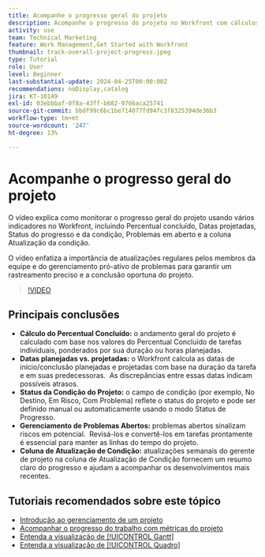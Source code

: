 ```yaml
---
title: Acompanhe o progresso geral do projeto
description: Acompanhe o progresso do projeto no Workfront com cálculos de porcentagem concluída, datas planejadas versus projetadas, status da condição, gerenciamento de problemas em aberto e atualizações semanais para um rastreamento claro e oportuno do projeto.
activity: use
team: Technical Marketing
feature: Work Management,Get Started with Workfront
thumbnail: track-overall-project-progress.jpeg
type: Tutorial
role: User
level: Beginner
last-substantial-update: 2024-04-25T00:00:00Z
recommendations: noDisplay,catalog
jira: KT-10149
exl-id: 03ebbbaf-0f8a-43ff-b682-9766aca25741
source-git-commit: bbdf99c6bc1be714077fd94fc3f8325394de36b3
workflow-type: tm+mt
source-wordcount: '247'
ht-degree: 13%

---
```


# Acompanhe o progresso geral do projeto

O vídeo explica como monitorar o progresso geral do projeto usando vários indicadores no Workfront, incluindo Percentual concluído, Datas projetadas, Status do progresso e da condição, Problemas em aberto e a coluna Atualização da condição.

O vídeo enfatiza a importância de atualizações regulares pelos membros da equipe e do gerenciamento pró-ativo de problemas para garantir um rastreamento preciso e a conclusão oportuna do projeto. &#x200B;

>[!VIDEO](https://video.tv.adobe.com/v/3428748/?quality=12&learn=on&enablevpops=1)

## Principais conclusões

* **Cálculo do Percentual Concluído:** o andamento geral do projeto é calculado com base nos valores do Percentual Concluído de tarefas individuais, ponderados por sua duração ou horas planejadas. &#x200B;
* **Datas planejadas vs. projetadas:** o Workfront calcula as datas de início/conclusão planejadas e projetadas com base na duração da tarefa e em suas predecessoras. &#x200B; As discrepâncias entre essas datas indicam possíveis atrasos. &#x200B;
* **Status da Condição do Projeto:** o campo de condição (por exemplo, No Destino, Em Risco, Com Problema) reflete o status do projeto e pode ser definido manual ou automaticamente usando o modo Status de Progresso. &#x200B;
* **Gerenciamento de Problemas Abertos:** problemas abertos sinalizam riscos em potencial. &#x200B; Revisá-los e convertê-los em tarefas prontamente é essencial para manter as linhas do tempo do projeto. &#x200B;
* **Coluna de Atualização de Condição:** atualizações semanais do gerente de projeto na coluna de Atualização de Condição fornecem um resumo claro do progresso e ajudam a acompanhar os desenvolvimentos mais recentes. &#x200B;


## Tutoriais recomendados sobre este tópico

* [Introdução ao gerenciamento de um projeto](/help/manage-work/projects/getting-started-manage-a-project.md)
* [Acompanhar o progresso do trabalho com métricas do projeto](/help/manage-work/projects/track-work-progress-with-project-metrics.md)
* [Entenda a visualização de [!UICONTROL Gantt]](/help/manage-work/projects/understand-the-gantt-view.md)
* [Entenda a visualização de [!UICONTROL Quadro]](/help/manage-work/projects/understand-the-board-view.md)
